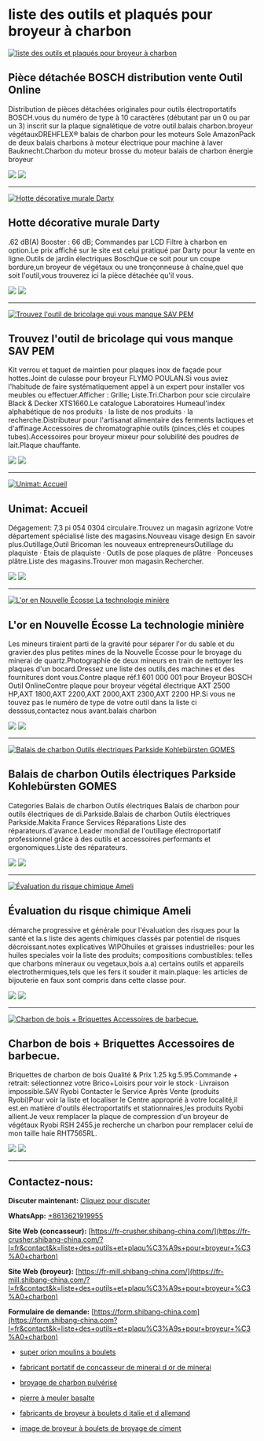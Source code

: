 # liste des outils et plaqués pour broyeur à charbon

<a href="https://swt.shibang-china.com/?l=fr&img&k=liste+des+outils+et+plaqu%C3%A9s+pour+broyeur+%C3%A0+charbon" target="_blank">![liste des outils et plaqués pour broyeur à charbon](http://static.shibang-china.com/all-800x300/337.jpg)</a>

## Pièce détachée BOSCH distribution vente Outil Online
Distribution de pièces détachées originales pour outils électroportatifs BOSCH.vous du numéro de type à 10 caractères (débutant par un 0 ou par un 3) inscrit sur la plaque signalétique de votre outil.balais charbon.broyeur végétauxDREHFLEX® balais de charbon pour les moteurs Sole AmazonPack de deux balais charbons à moteur électrique pour machine à laver Bauknecht.Charbon du moteur brosse du moteur balais de charbon énergie broyeur


<a href="https://whatsapp.shibangsoft.com/WhatsApp.php" target="_blank" title="WhatsApp">![](http://static.shibang-china.com/icon/whatsapp.png)</a> <a href="https://swt.shibang-china.com/?l=fr&icon&k=liste+des+outils+et+plaqu%C3%A9s+pour+broyeur+%C3%A0+charbon" target="_blank">![](http://static.shibang-china.com/icon/chat-fr.png)</a>

---

<a href="https://swt.shibang-china.com/?l=fr&img&k=liste+des+outils+et+plaqu%C3%A9s+pour+broyeur+%C3%A0+charbon" target="_blank">![Hotte décorative murale Darty](http://static.shibang-china.com/all-800x300/875.jpg)</a>

## Hotte décorative murale Darty
.62 dB(A) Booster : 66 dB; Commandes par LCD Filtre à charbon en option.Le prix affiché sur le site est celui pratiqué par Darty pour la vente en ligne.Outils de jardin électriques BoschQue ce soit pour un coupe bordure,un broyeur de végétaux ou une tronçonneuse à chaîne,quel que soit l&#39;outil,vous trouverez ici la pièce détachée qu&#39;il vous.


<a href="https://whatsapp.shibangsoft.com/WhatsApp.php" target="_blank" title="WhatsApp">![](http://static.shibang-china.com/icon/whatsapp.png)</a> <a href="https://swt.shibang-china.com/?l=fr&icon&k=liste+des+outils+et+plaqu%C3%A9s+pour+broyeur+%C3%A0+charbon" target="_blank">![](http://static.shibang-china.com/icon/chat-fr.png)</a>

---

<a href="https://swt.shibang-china.com/?l=fr&img&k=liste+des+outils+et+plaqu%C3%A9s+pour+broyeur+%C3%A0+charbon" target="_blank">![Trouvez l&#39;outil de bricolage qui vous manque SAV PEM](http://static.shibang-china.com/all-800x300/1064.jpg)</a>

## Trouvez l&#39;outil de bricolage qui vous manque SAV PEM
Kit verrou et taquet de maintien pour plaques inox de façade pour hottes.Joint de culasse pour broyeur FLYMO POULAN.Si vous aviez l&#39;habitude de faire systématiquement appel à un expert pour installer vos meubles ou effectuer.Afficher : Grille; Liste.Tri.Charbon pour scie circulaire Black &amp; Decker XTS1660.Le catalogue Laboratoires Humeaul&#39;index alphabétique de nos produits &middot; la liste de nos produits &middot; la recherche.Distributeur pour l&#39;artisanat alimentaire des ferments lactiques et d&#39;affinage.Accessoires de chromatographie outils (pinces,clés et coupes tubes).Accessoires pour broyeur mixeur pour solubilité des poudres de lait.Plaque chauffante.


<a href="https://whatsapp.shibangsoft.com/WhatsApp.php" target="_blank" title="WhatsApp">![](http://static.shibang-china.com/icon/whatsapp.png)</a> <a href="https://swt.shibang-china.com/?l=fr&icon&k=liste+des+outils+et+plaqu%C3%A9s+pour+broyeur+%C3%A0+charbon" target="_blank">![](http://static.shibang-china.com/icon/chat-fr.png)</a>

---

<a href="https://swt.shibang-china.com/?l=fr&img&k=liste+des+outils+et+plaqu%C3%A9s+pour+broyeur+%C3%A0+charbon" target="_blank">![Unimat: Accueil](http://static.shibang-china.com/all-800x300/959.jpg)</a>

## Unimat: Accueil
Dégagement: 7,3 pi 054 0304 circulaire.Trouvez un magasin agrizone Votre département spécialisé liste des magasins.Nouveau visage design En savoir plus.Outillage,Outil Bricoman les nouveaux entrepreneursOutillage du plaquiste &middot; Etais de plaquiste &middot; Outils de pose plaques de plâtre &middot; Ponceuses plâtre.Liste des magasins.Trouver mon magasin.Rechercher.


<a href="https://whatsapp.shibangsoft.com/WhatsApp.php" target="_blank" title="WhatsApp">![](http://static.shibang-china.com/icon/whatsapp.png)</a> <a href="https://swt.shibang-china.com/?l=fr&icon&k=liste+des+outils+et+plaqu%C3%A9s+pour+broyeur+%C3%A0+charbon" target="_blank">![](http://static.shibang-china.com/icon/chat-fr.png)</a>

---

<a href="https://swt.shibang-china.com/?l=fr&img&k=liste+des+outils+et+plaqu%C3%A9s+pour+broyeur+%C3%A0+charbon" target="_blank">![L&#39;or en Nouvelle Écosse La technologie minière](http://static.shibang-china.com/all-800x300/1444.jpg)</a>

## L&#39;or en Nouvelle Écosse La technologie minière
Les mineurs tiraient parti de la gravité pour séparer l&#39;or du sable et du gravier.des plus petites mines de la Nouvelle Écosse pour le broyage du minerai de quartz.Photographie de deux mineurs en train de nettoyer les plaques d&#39;un bocard.Dressez une liste des outils,des machines et des fournitures dont vous.Contre plaque réf.1 601 000 001 pour Broyeur BOSCH Outil OnlineContre plaque pour broyeur végétal électrique AXT 2500 HP,AXT 1800,AXT 2200,AXT 2000,AXT 2300,AXT 2200 HP.Si vous ne touvez pas le numéro de type de votre outil dans la liste ci desssus,contactez nous avant.balais charbon


<a href="https://whatsapp.shibangsoft.com/WhatsApp.php" target="_blank" title="WhatsApp">![](http://static.shibang-china.com/icon/whatsapp.png)</a> <a href="https://swt.shibang-china.com/?l=fr&icon&k=liste+des+outils+et+plaqu%C3%A9s+pour+broyeur+%C3%A0+charbon" target="_blank">![](http://static.shibang-china.com/icon/chat-fr.png)</a>

---

<a href="https://swt.shibang-china.com/?l=fr&img&k=liste+des+outils+et+plaqu%C3%A9s+pour+broyeur+%C3%A0+charbon" target="_blank">![Balais de charbon Outils électriques Parkside Kohlebürsten GOMES](http://static.shibang-china.com/all-800x300/817.jpg)</a>

## Balais de charbon Outils électriques Parkside Kohlebürsten GOMES
Categories Balais de charbon Outils électriques Balais de charbon pour outils électriques de di.Parkside.Balais de charbon Outils électriques Parkside.Makita France Services Réparations Liste des réparateurs.d&#39;avance.Leader mondial de l&#39;outillage électroportatif professionnel grâce à des outils et accessoires performants et ergonomiques.Liste des réparateurs.


<a href="https://whatsapp.shibangsoft.com/WhatsApp.php" target="_blank" title="WhatsApp">![](http://static.shibang-china.com/icon/whatsapp.png)</a> <a href="https://swt.shibang-china.com/?l=fr&icon&k=liste+des+outils+et+plaqu%C3%A9s+pour+broyeur+%C3%A0+charbon" target="_blank">![](http://static.shibang-china.com/icon/chat-fr.png)</a>

---

<a href="https://swt.shibang-china.com/?l=fr&img&k=liste+des+outils+et+plaqu%C3%A9s+pour+broyeur+%C3%A0+charbon" target="_blank">![Évaluation du risque chimique Ameli](http://static.shibang-china.com/all-800x300/147.jpg)</a>

## Évaluation du risque chimique Ameli
démarche progressive et générale pour l&#39;évaluation des risques pour la santé et la.s liste des agents chimiques classés par potentiel de risques décroissant.notes explicatives WIPOhuiles et graisses industrielles: pour les huiles speciales voir la liste des produits; compositions combustibles: telles que charbons mineraux ou vegetaux,bois a.a) certains outils et appareils electrothermiques,tels que les fers it souder it main.plaque: les articles de bijouterie en faux sont compris dans cette classe pour.


<a href="https://whatsapp.shibangsoft.com/WhatsApp.php" target="_blank" title="WhatsApp">![](http://static.shibang-china.com/icon/whatsapp.png)</a> <a href="https://swt.shibang-china.com/?l=fr&icon&k=liste+des+outils+et+plaqu%C3%A9s+pour+broyeur+%C3%A0+charbon" target="_blank">![](http://static.shibang-china.com/icon/chat-fr.png)</a>

---

<a href="https://swt.shibang-china.com/?l=fr&img&k=liste+des+outils+et+plaqu%C3%A9s+pour+broyeur+%C3%A0+charbon" target="_blank">![Charbon de bois + Briquettes Accessoires de barbecue.](http://static.shibang-china.com/all-800x300/397.jpg)</a>

## Charbon de bois + Briquettes Accessoires de barbecue.
Briquettes de charbon de bois Qualité &amp; Prix 1.25 kg.5.95.Commande + retrait: sélectionnez votre Brico+Loisirs pour voir le stock &middot; Livraison impossible.SAV Ryobi Contacter le Service Après Vente (produits Ryobi)Pour voir la liste et localiser le Centre approprié à votre localité,il est.en matière d&#39;outils électroportatifs et stationnaires,les produits Ryobi allient.Je veux remplacer la plaque de compression d&#39;un broyeur de végétaux Ryobi RSH 2455.je recherche un charbon pour remplacer celui de mon taille haie RHT7565RL.


<a href="https://whatsapp.shibangsoft.com/WhatsApp.php" target="_blank" title="WhatsApp">![](http://static.shibang-china.com/icon/whatsapp.png)</a> <a href="https://swt.shibang-china.com/?l=fr&icon&k=liste+des+outils+et+plaqu%C3%A9s+pour+broyeur+%C3%A0+charbon" target="_blank">![](http://static.shibang-china.com/icon/chat-fr.png)</a>

---
## Contactez-nous:

**Discuter maintenant:** [Cliquez pour discuter](https://swt.shibang-china.com?l=fr&contact&k=liste+des+outils+et+plaqu%C3%A9s+pour+broyeur+%C3%A0+charbon)

**WhatsApp:**  [+8613621919955](https://whatsapp.shibangsoft.com/WhatsApp.php)

**Site Web (concasseur):** [https://fr-crusher.shibang-china.com/](https://fr-crusher.shibang-china.com/?l=fr&contact&k=liste+des+outils+et+plaqu%C3%A9s+pour+broyeur+%C3%A0+charbon)

**Site Web (broyeur):** [https://fr-mill.shibang-china.com/](https://fr-mill.shibang-china.com/?l=fr&contact&k=liste+des+outils+et+plaqu%C3%A9s+pour+broyeur+%C3%A0+charbon)

**Formulaire de demande:** [https://form.shibang-china.com](https://form.shibang-china.com?l=fr&contact&k=liste+des+outils+et+plaqu%C3%A9s+pour+broyeur+%C3%A0+charbon)

* [super orion moulins a boulets](../31/super%20orion%20moulins%20a%20boulets.md)

* [fabricant portatif de concasseur de minerai d or de minerai](../29/fabricant%20portatif%20de%20concasseur%20de%20minerai%20d%20or%20de%20minerai.md)

* [broyage de charbon pulvérisé](../28/broyage%20de%20charbon%20pulv%C3%A9ris%C3%A9.md)

* [pierre à meuler basalte](../36/pierre%20%C3%A0%20meuler%20basalte.md)

* [fabricants de broyeur à boulets d italie et d allemand](../34/fabricants%20de%20broyeur%20%C3%A0%20boulets%20d%20italie%20et%20d%20allemand.md)

* [image de broyeur à boulets de broyage de ciment](../34/image%20de%20broyeur%20%C3%A0%20boulets%20de%20broyage%20de%20ciment.md)